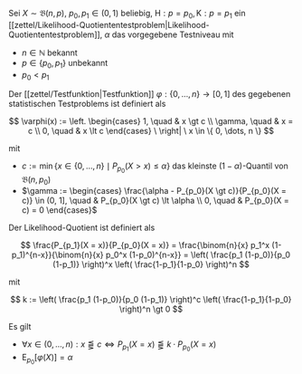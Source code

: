 Sei $X \sim \mathfrak{B}(n, p)$, $p_0, p_1 \in (0, 1)$ beliebig, $\text{H} : p = p_0, \text{K} : p = p_1$ ein [[zettel/Likelihood-Quotiententestproblem|Likelihood-Quotiententestproblem]], $\alpha$ das vorgegebene Testniveau mit
- $n \in \mathbb{N}$ bekannt
- $p \in \{ p_0, p_1 \}$ unbekannt
- $p_0 \lt p_1$

Der [[zettel/Testfunktion|Testfunktion]] $\varphi : \{ 0, \dots, n \} \to [0, 1]$ des gegebenen statistischen Testproblems ist definiert als

$$
	\varphi(x) := \left. \begin{cases}
		1, \quad & x \gt c \\
		\gamma, \quad & x = c \\
		0, \quad & x \lt c
	\end{cases} \ \right| \ x \in \{ 0, \dots, n \}
$$

mit
- $c := \min\{ x \in \{ 0, \dots, n \} \mid P_{p_0}(X \gt x) \le \alpha \}$ das kleinste $(1-\alpha)$-Quantil von $\mathfrak{B}(n, p_0)$
- $\gamma := \begin{cases} \frac{\alpha - P_{p_0}(X \gt c)}{P_{p_0}(X = c)} \in (0, 1], \quad & P_{p_0}(X \gt c) \lt \alpha \\ 0, \quad & P_{p_0}(X = c) = 0 \end{cases}$

Der Likelihood-Quotient ist definiert als

$$
	\frac{P_{p_1}(X = x)}{P_{p_0}(X = x)} = \frac{\binom{n}{x} p_1^x (1-p_1)^{n-x}}{\binom{n}{x} p_0^x (1-p_0)^{n-x}} = \left( \frac{p_1 (1-p_0)}{p_0 (1-p_1)} \right)^x \left( \frac{1-p_1}{1-p_0} \right)^n
$$

mit

$$
	k := \left( \frac{p_1 (1-p_0)}{p_0 (1-p_1)} \right)^c \left( \frac{1-p_1}{1-p_0} \right)^n \gt 0
$$

Es gilt
- $\forall x \in (0, \dots, n) : x \lesseqqgtr c \iff P_{p_1}(X = x) \lesseqqgtr k \cdot P_{p_0}(X = x)$
- $\text{E}_{p_0}[\varphi(X)] = \alpha$